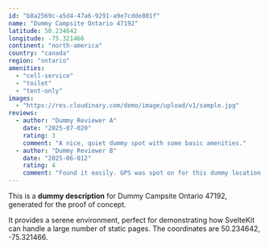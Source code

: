 ```yaml
---
id: "b8a2569c-a5d4-47a6-9291-a9e7cdde801f"
name: "Dummy Campsite Ontario 47192"
latitude: 50.234642
longitude: -75.321466
continent: "north-america"
country: "canada"
region: "ontario"
amenities:
  - "cell-service"
  - "toilet"
  - "tent-only"
images:
  - "https://res.cloudinary.com/demo/image/upload/v1/sample.jpg"
reviews:
  - author: "Dummy Reviewer A"
    date: "2025-07-020"
    rating: 3
    comment: "A nice, quiet dummy spot with some basic amenities."
  - author: "Dummy Reviewer B"
    date: "2025-06-012"
    rating: 4
    comment: "Found it easily. GPS was spot on for this dummy location."
---
```


This is a **dummy description** for Dummy Campsite Ontario 47192, generated for the proof of concept.

It provides a serene environment, perfect for demonstrating how SvelteKit can handle a large number of static pages. The coordinates are 50.234642, -75.321466.
